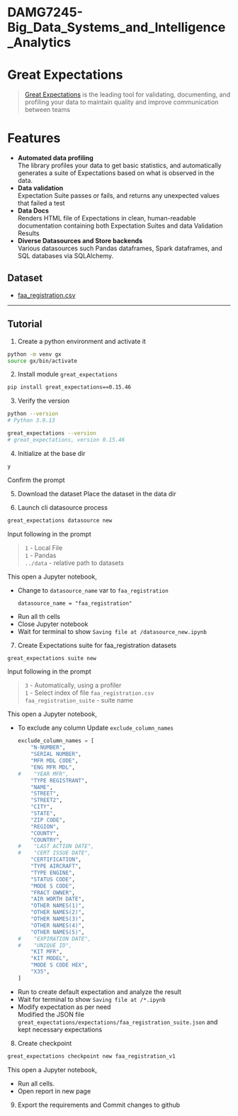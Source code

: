 # DAMG7245-Big_Data_Systems_and_Intelligence_Analytics

# Great Expectations

> [Great Expectations](https://greatexpectations.io/) is the leading tool for validating, documenting, and profiling your data to maintain quality and improve communication between teams

# Features

-   **Automated data profiling** <br>
    The library profiles your data to get basic statistics, and automatically generates a suite of Expectations based on what is observed in the data.
-   **Data validation** <br>
    Expectation Suite passes or fails, and returns any unexpected values that failed a test
-   **Data Docs** <br>
    Renders HTML file of Expectations in clean, human-readable documentation containing both Expectation Suites and data Validation Results
-   **Diverse Datasources and Store backends** <br>
    Various datasources such Pandas dataframes, Spark dataframes, and SQL databases via SQLAlchemy.

## Dataset

-   [faa_registration.csv](/gx/data/faa_registration.csv)

---

## Tutorial

1. Create a python environment and activate it

```bash
python -m venv gx
source gx/bin/activate
```

2. Install module `great_expectations`

```bash
pip install great_expectations==0.15.46
```

3. Verify the version

```bash
python --version
# Python 3.9.13

great_expectations --version
# great_expectations, version 0.15.46
```

4. Initialize at the base dir

```bash
y
```

Confirm the prompt

5. Download the dataset
   Place the dataset in the data dir

6. Launch cli datasource process

```bash
great_expectations datasource new
```

Input following in the prompt

> `1` - Local File<br> `1` - Pandas <br> `../data` - relative path to datasets

This open a Jupyter notebook, <br>

-   Change to `datasource_name` var to `faa_registration`
    ```
    datasource_name = "faa_registration"
    ```
-   Run all th cells
-   Close Jupyter notebook
-   Wait for terminal to show `Saving file at /datasource_new.ipynb`

7. Create Expectations suite for faa_registration datasets

```bash
great_expectations suite new
```

Input following in the prompt

> `3` - Automatically, using a profiler <br> `1` - Select index of file `faa_registration.csv` <br> `faa_registration_suite` - suite name

This open a Jupyter notebook, <br>

-   To exclude any column Update `exclude_column_names`
    ```python
    exclude_column_names = [
        "N-NUMBER",
        "SERIAL NUMBER",
        "MFR MDL CODE",
        "ENG MFR MDL",
    #    "YEAR MFR",
        "TYPE REGISTRANT",
        "NAME",
        "STREET",
        "STREET2",
        "CITY",
        "STATE",
        "ZIP CODE",
        "REGION",
        "COUNTY",
        "COUNTRY",
    #    "LAST ACTION DATE",
    #    "CERT ISSUE DATE",
        "CERTIFICATION",
        "TYPE AIRCRAFT",
        "TYPE ENGINE",
        "STATUS CODE",
        "MODE S CODE",
        "FRACT OWNER",
        "AIR WORTH DATE",
        "OTHER NAMES(1)",
        "OTHER NAMES(2)",
        "OTHER NAMES(3)",
        "OTHER NAMES(4)",
        "OTHER NAMES(5)",
    #    "EXPIRATION DATE",
    #    "UNIQUE ID",
        "KIT MFR",
        "KIT MODEL",
        "MODE S CODE HEX",
        "X35",
    ]
    ```
-   Run to create default expectation and analyze the result
-   Wait for terminal to show `Saving file at /*.ipynb`
-   Modify expectation as per need <br>
    Modified the JSON file `great_expectations/expectations/faa_registration_suite.json` and kept necessary expectations <br>

8. Create checkpoint

```bash
great_expectations checkpoint new faa_registration_v1
```

This open a Jupyter notebook, <br>

-   Run all cells.
-   Open report in new page

9. Export the requirements and Commit changes to github